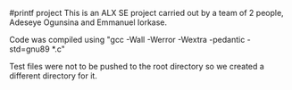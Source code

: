#printf project
This is an ALX SE project carried out by a team of 2 people, Adeseye Ogunsina and Emmanuel Iorkase.

Code was compiled using "gcc -Wall -Werror -Wextra -pedantic -std=gnu89 *.c"

Test files were not to be pushed to the root directory so we created a different directory for it.
